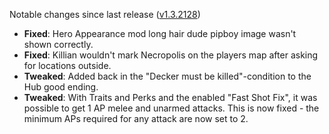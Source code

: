 Notable changes since last release ([v1.3.2128](https://github.com/rotators/Fo1in2/releases/tag/v1.3.2128))
- **Fixed**: Hero Appearance mod long hair dude pipboy image wasn't shown correctly.
- **Fixed**: Killian wouldn't mark Necropolis on the players map after asking for locations outside. 
- **Tweaked**: Added back in the "Decker must be killed"-condition to the Hub good ending.
- **Tweaked**: With Traits and Perks and the enabled "Fast Shot Fix", it was possible to get 1 AP melee and unarmed attacks. This is now fixed - the minimum APs required for any attack are now set to 2.
